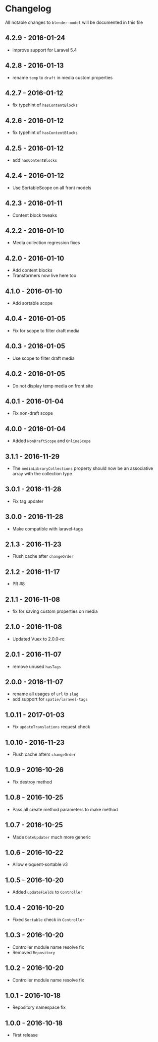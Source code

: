 # Changelog

All notable changes to `blender-model` will be documented in this file

## 4.2.9 - 2016-01-24
- improve support for Laravel 5.4 

## 4.2.8 - 2016-01-13
- rename `temp` to `draft` in media custom properties

## 4.2.7 - 2016-01-12
- fix typehint of `hasContentBlocks`

## 4.2.6 - 2016-01-12
- fix typehint of `hasContentBlocks`

## 4.2.5 - 2016-01-12
- add `hasContentBlocks`

## 4.2.4 - 2016-01-12
- Use SortableScope on all front models

## 4.2.3 - 2016-01-11
- Content block tweaks

## 4.2.2 - 2016-01-10
- Media collection regression fixes

## 4.2.0 - 2016-01-10
- Add content blocks
- Transformers now live here too

## 4.1.0 - 2016-01-10
- Add sortable scope

## 4.0.4 - 2016-01-05
- Fix for scope to filter draft media

## 4.0.3 - 2016-01-05
- Use scope to filter draft media

## 4.0.2 - 2016-01-05
- Do not display temp media on front site

## 4.0.1 - 2016-01-04
- Fix non-draft scope

## 4.0.0 - 2016-01-04
- Added `NonDraftScope` and `OnlineScope`

## 3.1.1 - 2016-11-29
- The `mediaLibraryCollections` property should now be an associative array with the collection type

## 3.0.1 - 2016-11-28
- Fix tag updater

## 3.0.0 - 2016-11-28
- Make compatible with laravel-tags

## 2.1.3 - 2016-11-23
- Flush cache after `changeOrder`

## 2.1.2 - 2016-11-17
- PR #8

## 2.1.1 - 2016-11-08
- fix for saving custom properties on media

## 2.1.0 - 2016-11-08
- Updated Vuex to 2.0.0-rc

## 2.0.1 - 2016-11-07
- remove unused `hasTags`

## 2.0.0 - 2016-11-07
- rename all usages of `url` to `slug`
- add support for `spatie/laravel-tags`

## 1.0.11 - 2017-01-03
- Fix `updateTranslations` request check

## 1.0.10 - 2016-11-23
- Flush cache afters `changeOrder`

## 1.0.9 - 2016-10-26
- Fix destroy method

## 1.0.8 - 2016-10-25
- Pass all create method parameters to make method

## 1.0.7 - 2016-10-25
- Made `DateUpdater` much more generic

## 1.0.6 - 2016-10-22
- Allow eloquent-sortable v3

## 1.0.5 - 2016-10-20
- Added `updateFields` to `Controller`

## 1.0.4 - 2016-10-20
- Fixed `Sortable` check in `Controller`

## 1.0.3 - 2016-10-20
- Controller module name resolve fix
- Removed `Repository`

## 1.0.2 - 2016-10-20
- Controller module name resolve fix

## 1.0.1 - 2016-10-18
- Repository namespace fix

## 1.0.0 - 2016-10-18

- First release
